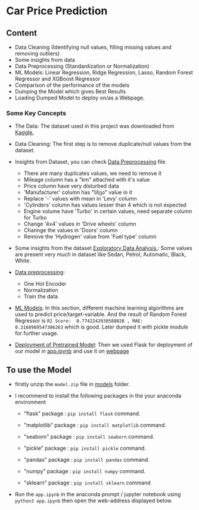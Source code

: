 # Car Price Prediction
## Content
- Data Cleaning (Identifying null values, filling missing values and removing outliers)
- Some insights from data
- Data Preprocessing (Standardization or Normalization)
- ML Models: Linear Regression, Ridge Regression, Lasso, Random Forest Regressor and XGBoost Regressor
- Comparison of the performance of the models
- Dumping the Model which gives Best Results
- Loading Dumped Model to deploy on/as a Webpage.

### Some Key Concepts
- The Data:
The dataset used in this project was downloaded from <a href="https://www.kaggle.com/datasets/deepcontractor/car-price-prediction-challenge" target="_blank">Kaggle.</a>

- Data Cleaning:
The first step is to remove duplicate/null values from the dataset.

- Insights from Dataset, you can check <a href="https://github.com/shaikh-7abish/Car_Price_Prediction/blob/main/app/data_preprocessing.ipynb">Data Preprocessing</a> file.
  - There are many duplicates values, we need to remove it
  - Mileage column has a "km" attached with it's value
  - Price column have very disturbed data
  - 'Manufacturer' column has "სხვა" value in it
  - Replace '-' values with mean in 'Levy' column
  - 'Cylinders' column has values lesser than 4 which is not expected
  - Engine volume have 'Turbo' in certain values, need separate column for Turbo
  - Change '4x4' values in 'Drive wheels' column
  - Channge the values in 'Doors' column
  - Remove the 'Hydrogen' value from 'Fuel type' column

- Some insights from the dataset <a href="https://github.com/shaikh-7abish/Car_Price_Prediction/blob/main/app/EDA.ipynb">Exploratory Data Analysis.</a>: 
Some values are present very much in dataset like Sedan, Petrol, Automatic, Black, White.

- <a href="https://github.com/shaikh-7abish/Car_Price_Prediction/blob/main/app/EDA.ipynb">Data preprocessing</a>:
  - One Hot Encoder
  - Normalization
  - Train the data

- <a href="https://github.com/shaikh-7abish/Car_Price_Prediction/blob/main/app/models.ipynb">ML Models</a>:
In this section, different machine learning algorithms are used to predict price/target-variable. And the result of Random Forest Regressor is `R2 Score:  0.7742242930508028 , MAE:  0.3168989547306263` which is good. Later dumped it with pickle module for further usage.

- <a href="https://github.com/shaikh-7abish/Car_Price_Prediction/blob/main/app.ipynb">Deployment of Pretrained Model</a>:
Then we used Flask for deployment of our model in <a href="https://github.com/shaikh-7abish/Car_Price_Prediction/blob/main/app.ipynb">app.ipynb</a> and use it on <a href="https://github.com/shaikh-7abish/Car_Price_Prediction/blob/main/templates/main.html">webpage</a>

## To use the Model
- firstly unzip the `model.zip` file in  <a href="https://github.com/shaikh-7abish/Car_Price_Prediction/blob/main/models/model.zip">models</a> folder.
- I recommend to install the following packages in the your anaconda environment

    - "flask" package : `pip install flask` command.

    - "matplotlib" package : `pip install matplotlib` command.
    
    - "seaborn" package : `pip install seaborn` command.
    
    - "pickle" package : `pip install pickle` command.

    - "pandas" package : `pip install pandas` command.

    - "numpy" package : `pip install numpy` command.

    - "sklearn" package : `pip install sklearn` command

- Run the `app.ipynb` in the anaconda prompt / jupyter notebook using `python3 app.ipynb` then open the web-address displayed below.
